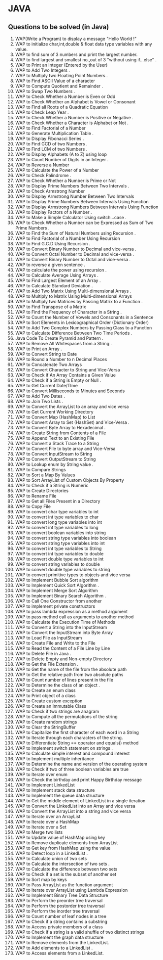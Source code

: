 # JAVA
## Questions to be solved (in Java)

1.	WAP(Write a Program) to display a message "Hello World !" 
2.	WAP to initialize char,int,double & float data type variables with any value.
3.	WAP to find sum of 3 numbers and print the largest number.
4.	WAP to find largest and smallest no.,out of 3 "without using if...else" .
5.	WAP to Print an Integer (Entered by the User) 
6.	WAP to Add Two Integers .
7.	WAP to Multiply two Floating Point Numbers .
8.	WAP to Find ASCII Value of a character 
9.	WAP to Compute Quotient and Remainder .
10.	WAP to Swap Two Numbers .
11.	WAP to Check Whether a Number is Even or Odd 
12.	WAP to Check Whether an Alphabet is Vowel or Consonant 
13.	WAP to Find all Roots of a Quadratic Equation 
14.	WAP to Check Leap Year .
15.	WAP to Check Whether a Number is Positive or Negative .
16.	WAP to Check Whether a Character is Alphabet or Not .
17.	WAP to Find Factorial of a Number 
18.	WAP to Generate Multiplication Table .
19.	WAP to Display Fibonacci Series .
20.	WAP to Find GCD of two Numbers .
21.	WAP to Find LCM of two Numbers .
22.	WAP to Display Alphabets (A to Z) using loop
23.	WAP to Count Number of Digits in an Integer .
24.	WAP to Reverse a Number
25.	WAP to Calculate the Power of a Number
26.	WAP to Check Palindrome .
27.	WAP to Check Whether a Number is Prime or Not
28.	WAP to Display Prime Numbers Between Two Intervals .
29.	WAP to Check Armstrong Number
30.	WAP to Display Armstrong Number Between Two Intervals
31.	WAP to Display Prime Numbers Between Intervals Using Function
32.	WAP to Display Armstrong Numbers Between Intervals Using Function
33.	WAP to Display Factors of a Number .
34.	WAP to Make a Simple Calculator Using switch...case .
35.	WAP to Check Whether a Number can be Expressed as Sum of Two Prime Numbers .
36.	WAP to Find the Sum of Natural Numbers using Recursion .
37.	WAP to Find Factorial of a Number Using Recursion
38.	WAP to Find G.C.D Using Recursion .
39.	WAP to Convert Binary Number to Decimal and vice-versa .
40.	WAP to Convert Octal Number to Decimal and vice-versa .
41.	WAP to Convert Binary Number to Octal and vice-versa .
42.	WAP to reverse a given sentence .
43.	WAP to calculate the power using recursion .
44.	WAP to Calculate Average Using Arrays .
45.	WAP to Find Largest Element of an Array .
46.	WAP to Calculate Standard Deviation .
47.	WAP to Add Two Matrix Using Multi-dimensional Arrays .
48.	WAP to Multiply to Matrix Using Multi-dimensional Arrays
49.	WAP to Multiply two Matrices by Passing Matrix to a Function .
50.	WAP to Find Transpose of a Matrix
51.	WAP to Find the Frequency of Character in a String .
52.	WAP to Count the Number of Vowels and Consonants in a Sentence
53.	WAP to Sort Elements in Lexicographical Order (Dictionary Order)
54.	WAP to Add Two Complex Numbers by Passing Class to a Function
55.	WAP to Calculate Difference Between Two Time Periods .
56.	Java Code To Create Pyramid and Pattern .
57.	WAP to Remove All Whitespaces from a String .
58.	WAP to Print an Array .
59.	WAP to Convert String to Date
60.	WAP to Round a Number to n Decimal Places
61.	WAP to Concatenate Two Arrays
62.	WAP to Convert Character to String and Vice-Versa
63.	WAP to Check if An Array Contains a Given Value
64.	WAP to Check if a String is Empty or Null .
65.	WAP to Get Current Date/TIme
66.	WAP to Convert Milliseconds to Minutes and Seconds
67.	WAP to Add Two Dates .
68.	WAP to Join Two Lists .
69.	WAP to Convert the ArrayList to an array and vice versa
70.	WAP to Get Current Working Directory
71.	WAP to Convert Map (HashMap) to List
72.	WAP to Convert Array to Set (HashSet) and Vice-Versa .
73.	WAP to Convert Byte Array to Hexadecimal .
74.	WAP to Create String from Contents of a File
75.	WAP to Append Text to an Existing File
76.	WAP to Convert a Stack Trace to a String
77.	WAP to Convert File to byte array and Vice-Versa
78.	WAP to Convert InputStream to String
79.	WAP to Convert OutputStream to String
80.	WAP to Lookup enum by String value .
81.	WAP to Compare Strings
82.	WAP to Sort a Map By Values
83.	WAP to Sort ArrayList of Custom Objects By Property
84.	WAP to Check if a String is Numeric
85.	WAP to Create Directories
86.	WAP to Rename File
87.	WAP to Get all Files Present in a Directory
88.	WAP to Copy File
89.	WAP to convert char type variables to int
90.	WAP to convert int type variables to char
91.	WAP to convert long type variables into int
92.	WAP to convert int type variables to long
93.	WAP to convert boolean variables into string
94.	WAP to convert string type variables into boolean
95.	WAP to convert string type variables into int
96.	WAP to convert int type variables to String
97.	WAP to convert int type variables to double
98.	WAP to convert double type variables to int
99.	WAP to convert string variables to double
100.	WAP to convert double type variables to string
101.	WAP to convert primitive types to objects and vice versa
102.	WAP to Implement Bubble Sort algorithm
103.	WAP to Implement Quick Sort Algorithm .
104.	WAP to Implement Merge Sort Algorithm
105.	WAP to Implement Binary Search Algorithm .
106.	WAP to Call One Constructor from another
107.	WAP to implement private constructors
108.	WAP to pass lambda expression as a method argument
109.	WAP to pass method call as arguments to another method
110.	WAP to Calculate the Execution Time of Methods
111.	WAP to Convert a String into the InputStream
112.	WAP to Convert the InputStream into Byte Array
113.	WAP to Load File as InputStream
114.	WAP to Create File and Write to the File
115.	WAP to Read the Content of a File Line by Line
116.	WAP to Delete File in Java .
117.	WAP to Delete Empty and Non-empty Directory
118.	WAP to Get the File Extension .
119.	WAP to Get the name of the file from the absolute path
120.	WAP to Get the relative path from two absolute paths
121.	WAP to Count number of lines present in the file
122.	WAP to Determine the class of an object .
123.	WAP to Create an enum class
124.	WAP to Print object of a class
125.	WAP to Create custom exception
126.	WAP to Create an Immutable Class
127.	WAP to Check if two strings are anagram
128.	WAP to Compute all the permutations of the string
129.	WAP to Create random strings
130.	WAP to Clear the StringBuffer
131.	WAP to Capitalize the first character of each word in a String
132.	WAP to Iterate through each characters of the string.
133.	WAP to Differentiate String == operator and equals() method
134.	WAP to Implement switch statement on strings .
135.	WAP to Calculate simple interest and compound interest
136.	WAP to Implement multiple inheritance
137.	WAP to Determine the name and version of the operating system
138.	WAP to Check if two of three boolean variables are true
139.	WAP to Iterate over enum
140.	WAP to Check the birthday and print Happy Birthday message
141.	WAP to Implement LinkedList
142.	WAP to Implement stack data structure
143.	WAP to Implement the queue data structure
144.	WAP to Get the middle element of LinkedList in a single iteration
145.	WAP to Convert the LinkedList into an Array and vice versa
146.	WAP to Convert the ArrayList into a string and vice versa
147.	WAP to Iterate over an ArrayList
148.	WAP to Iterate over a HashMap
149.	WAP to Iterate over a Set
150.	WAP to Merge two lists
151.	WAP to Update value of HashMap using key
152.	WAP to Remove duplicate elements from ArrayList
153.	WAP to Get key from HashMap using the value
154.	WAP to Detect loop in a LinkedList .
155.	WAP to Calculate union of two sets
156.	WAP to Calculate the intersection of two sets .
157.	WAP to Calculate the difference between two sets
158.	WAP to Check if a set is the subset of another set
159.	WAP to Sort map by keys
160.	WAP to Pass ArrayList as the function argument
161.	WAP to Iterate over ArrayList using Lambda Expression
162.	WAP to Implement Binary Tree Data Structure
163.	WAP to Perform the preorder tree traversal
164.	WAP to Perform the postorder tree traversal
165.	WAP to Perform the inorder tree traversal
166.	WAP to Count number of leaf nodes in a tree
167.	WAP to Check if a string contains a substring
168.	WAP to Access private members of a class
169.	WAP to Check if a string is a valid shuffle of two distinct strings
170.	WAP to Implement the graph data structure
171.	WAP to Remove elements from the LinkedList.
172.	WAP to Add elements to a LinkedList .
173.	WAP to Access elements from a LinkedList.
